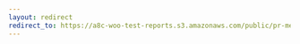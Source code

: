 ```yaml
---
layout: redirect
redirect_to: https://a8c-woo-test-reports.s3.amazonaws.com/public/pr-merge/39995/e2e/index.html
---
```

